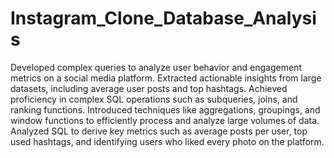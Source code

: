 # Instagram_Clone_Database_Analysis
Developed complex queries to analyze user behavior and engagement metrics on a social media platform.
Extracted actionable insights from large datasets, including average user posts and top hashtags.
Achieved proficiency in complex SQL operations such as subqueries, joins, and ranking functions.
Introduced techniques like aggregations, groupings, and window functions to efficiently process and analyze large volumes of data.
Analyzed SQL to derive key metrics such as average posts per user, top used hashtags, and identifying users who liked every photo on the platform.

